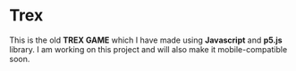 # Trex
This is the old **TREX GAME** which I have made using **Javascript** and **p5.js** library. I am working on this project and will also make it mobile-compatible soon.
